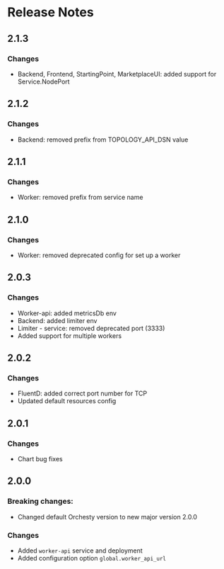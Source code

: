 # Release Notes

## 2.1.3

### Changes

- Backend, Frontend, StartingPoint, MarketplaceUI: added support for Service.NodePort

## 2.1.2

### Changes

- Backend: removed prefix from TOPOLOGY_API_DSN value

## 2.1.1

### Changes

- Worker: removed prefix from service name

## 2.1.0

### Changes

- Worker: removed deprecated config for set up a worker

## 2.0.3

### Changes

- Worker-api: added metricsDb env
- Backend: added limiter env
- Limiter - service: removed deprecated port (3333)
- Added support for multiple workers

## 2.0.2

### Changes

- FluentD: added correct port number for TCP
- Updated default resources config

## 2.0.1

### Changes

- Chart bug fixes

## 2.0.0

### Breaking changes:

- Changed default Orchesty version to new major version 2.0.0

### Changes

- Added `worker-api` service and deployment
- Added configuration option `global.worker_api_url` 
